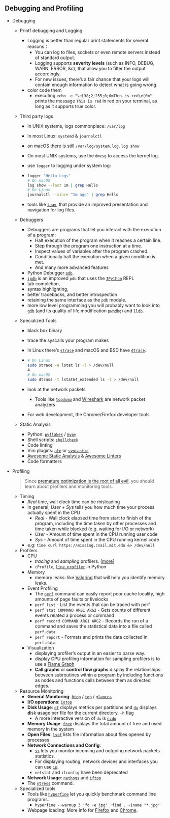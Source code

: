 ## Debugging and Profiling

- Debugging

  - Printf debugging and Logging

    - Logging is better than regular print statements for several reasons：
      - You can log to files, sockets or even remote servers instead of standard output.
      - Logging supports **severity levels** (such as INFO, DEBUG, WARN, ERROR, &c), that allow you to filter the output accordingly.
      - For new issues, there’s a fair chance that your logs will contain enough information to detect what is going wrong.
    - color code them
      - executing `echo -e "\e[38;2;255;0;0mThis is red\e[0m"` prints the message `This is red` in red on your terminal, as long as it supports true color. 

  - Third party logs

    - In UNIX systems, logs commonplace: `/var/log`

    - In most Linux: `systemd` & `journalctl` 

    - on macOS there is still `/var/log/system.log`, `log show`

    - On most UNIX systems, use the `dmesg` to access the kernel log.

    - use `logger` to logging under system log:

    - ```sh
      logger "Hello Logs"
      # On macOS
      log show --last 1m | grep Hello
      # On Linux
      journalctl --since "1m ago" | grep Hello
      ```

    - tools like [`lnav`](http://lnav.org/), that provide an improved presentation and navigation for log files.

  - Debuggers

    - Debuggers are programs that let you interact with the execution of a program:
      - Halt execution of the program when it reaches a certain line.
      - Step through the program one instruction at a time.
      - Inspect values of variables after the program crashed.
      - Conditionally halt the execution when a given condition is met.
      - And many more advanced features
    - Python Debugger [`pdb`](https://docs.python.org/3/library/pdb.html).
    -  [`ipdb`](https://pypi.org/project/ipdb/) is an improved `pdb` that uses the [`IPython`](https://ipython.org/) REPL
      - tab completion, 
      - syntax highlighting, 
      - better tracebacks, and better introspection 
      - retaining the same interface as the `pdb` module.
    - more low level programming you will probably want to look into [`gdb`](https://www.gnu.org/software/gdb/) (and its quality of life modification [`pwndbg`](https://github.com/pwndbg/pwndbg)) and [`lldb`](https://lldb.llvm.org/). 

  - Specialized Tools

    - black box binary

    - trace the syscalls your program makes

    - In Linux there’s [`strace`](https://www.man7.org/linux/man-pages/man1/strace.1.html) and macOS and BSD have [`dtrace`](http://dtrace.org/blogs/about/).

    - ```sh
      # On Linux
      sudo strace -e lstat ls -l > /dev/null
      4
      # On macOS
      sudo dtruss -t lstat64_extended ls -l > /dev/null
      ```

    - look at the network packets

      - Tools like [`tcpdump`](https://www.man7.org/linux/man-pages/man1/tcpdump.1.html) and [Wireshark](https://www.wireshark.org/) are network packet analyzers

    - For web development, the Chrome/Firefox developer tools

  - Static Analysis

    - Python:  [`pyflakes`](https://pypi.org/project/pyflakes) /  [`mypy`](http://mypy-lang.org/) 
    - Shell scripts:  [`shellcheck`](https://www.shellcheck.net/)
    - Code linting
    - Vim plugins:  [`ale`](https://vimawesome.com/plugin/ale) or [`syntastic`](https://vimawesome.com/plugin/syntastic) 
    - [Awesome Static Analysis](https://github.com/mre/awesome-static-analysis) & [Awesome Linters](https://github.com/caramelomartins/awesome-linters)
    - Code formatters

- Profiling

  > Since [premature optimization is the root of all evil](http://wiki.c2.com/?PrematureOptimization), you should learn about profilers and monitoring tools. 
  
  - Timing
    - *Real* time, wall clock time can be misleading
    - In general, *User* + *Sys* tells you how much time your process actually spent in the CPU
      - *Real* - Wall clock elapsed time from start to finish of the program, including the time taken by other processes and time taken while blocked (e.g. waiting for I/O or network)
      - *User* - Amount of time spent in the CPU running user code
      - *Sys* - Amount of time spent in the CPU running kernel code
    - e.g: `time curl https://missing.csail.mit.edu &> /dev/null`
  - Profilers
    - CPU
      - *tracing* and *sampling* profilers. [[more](https://jvns.ca/blog/2017/12/17/how-do-ruby---python-profilers-work-/)]
      - `cProfile`,  [`line_profiler`](https://github.com/pyutils/line_profiler) in Python
    - Memory
      - memory leaks: like [Valgrind](https://valgrind.org/) that will help you identify memory leaks.
    - Event Profiling
      - The [`perf`](https://www.man7.org/linux/man-pages/man1/perf.1.html) command can easily report poor cache locality, high amounts of page faults or livelocks
      - `perf list` - List the events that can be traced with perf
      - `perf stat COMMAND ARG1 ARG2` - Gets counts of different events related a process or command
      - `perf record COMMAND ARG1 ARG2` - Records the run of a command and saves the statistical data into a file called `perf.data`
      - `perf report` - Formats and prints the data collected in `perf.data`
    - Visualization
      - displaying profiler’s output in an easier to parse way.
      - display CPU profiling information for sampling profilers is to use a [Flame Graph](http://www.brendangregg.com/flamegraphs.html)
      - **Call graphs** or **control flow graphs** display the relationships between subroutines within a program by including functions as nodes and functions calls between them as directed edges.
  - Resource Monitoring
    - **General Monitoring**:  [`htop`](https://htop.dev/) / [`top`](https://www.man7.org/linux/man-pages/man1/top.1.html) / [`glances`](https://nicolargo.github.io/glances/)
    - **I/O operations**: [`iotop`](https://www.man7.org/linux/man-pages/man8/iotop.8.html)
    - **Disk Usage**:  [`df`](https://www.man7.org/linux/man-pages/man1/df.1.html) displays metrics per partitions and [`du`](http://man7.org/linux/man-pages/man1/du.1.html) displays **d**isk **u**sage per file for the current directory.  `-h` flag
      - A more interactive version of `du` is [`ncdu`](https://dev.yorhel.nl/ncdu) 
    - **Memory Usage**:  [`free`](https://www.man7.org/linux/man-pages/man1/free.1.html) displays the total amount of free and used memory in the system
    - **Open Files**: [`lsof`](https://www.man7.org/linux/man-pages/man8/lsof.8.html) lists file information about files opened by processes.
    - **Network Connections and Config**:
      -  [`ss`](https://www.man7.org/linux/man-pages/man8/ss.8.html) lets you monitor incoming and outgoing network packets statistics.
      -  For displaying routing, network devices and interfaces you can use [`ip`](http://man7.org/linux/man-pages/man8/ip.8.html).
      - `netstat` and `ifconfig` have been deprecated
    - **Network Usage**: [`nethogs`](https://github.com/raboof/nethogs) and [`iftop`](http://www.ex-parrot.com/pdw/iftop/)
    - The [`stress`](https://linux.die.net/man/1/stress) command.
  - Specialized tools
    - Tools like [`hyperfine`](https://github.com/sharkdp/hyperfine) let you quickly benchmark command line programs. 
      - `hyperfine --warmup 3 'fd -e jpg' 'find . -iname "*.jpg"'`
    - Webpage loading: More info for [Firefox](https://profiler.firefox.com/docs/) and [Chrome](https://developers.google.com/web/tools/chrome-devtools/rendering-tools).

